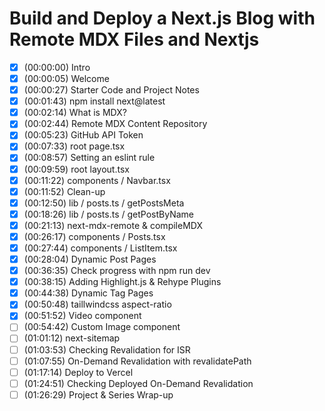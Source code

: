 
# Build and Deploy a Next.js Blog with Remote MDX Files and Nextjs

- [x] (00:00:00) Intro
- [x] (00:00:05) Welcome
- [x] (00:00:27) Starter Code and Project Notes
- [x] (00:01:43) npm install next@latest
- [x] (00:02:14) What is MDX?
- [x] (00:02:44) Remote MDX Content Repository
- [x] (00:05:23) GitHub API Token
- [x] (00:07:33) root page.tsx
- [x] (00:08:57) Setting an eslint rule
- [x] (00:09:59) root layout.tsx
- [x] (00:11:22) components / Navbar.tsx
- [x] (00:11:52) Clean-up
- [x] (00:12:50) lib / posts.ts / getPostsMeta
- [x] (00:18:26) lib / posts.ts / getPostByName
- [x] (00:21:13) next-mdx-remote & compileMDX
- [x] (00:26:17) components / Posts.tsx
- [x] (00:27:44) components / ListItem.tsx
- [x] (00:28:04) Dynamic Post Pages
- [x] (00:36:35) Check progress with npm run dev
- [x] (00:38:15) Adding Highlight.js & Rehype Plugins
- [x] (00:44:38) Dynamic Tag Pages
- [x] (00:50:48) taillwindcss aspect-ratio
- [x] (00:51:52) Video component
- [ ] (00:54:42) Custom Image component
- [ ] (01:01:12) next-sitemap
- [ ] (01:03:53) Checking Revalidation for ISR
- [ ] (01:07:55) On-Demand Revalidation with revalidatePath
- [ ] (01:17:14) Deploy to Vercel
- [ ] (01:24:51) Checking Deployed On-Demand Revalidation
- [ ] (01:26:29) Project & Series Wrap-up